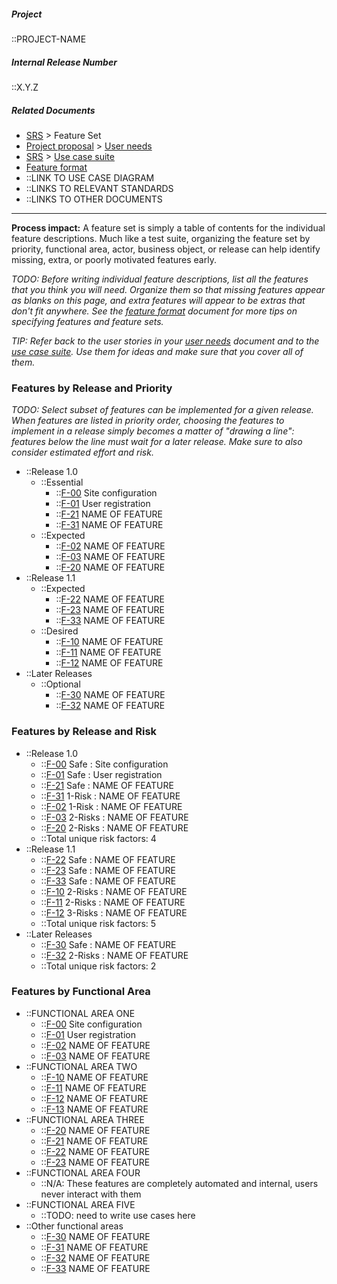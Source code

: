 <!-- markdownlint-disable-next-line first-line-h1 -->

##### Project

::PROJECT-NAME

##### Internal Release Number

::X.Y.Z

##### Related Documents

- [SRS](./SRS.md) > Feature Set
- [Project proposal](./Proposal.md) > [User needs](./User-Needs.md)
- [SRS](./SRS.md) > [Use case suite](./Use-Case-Suite.md)
- [Feature format](./Feature-Format.md)
- ::LINK TO USE CASE DIAGRAM
- ::LINKS TO RELEVANT STANDARDS
- ::LINKS TO OTHER DOCUMENTS

---

**Process impact:** A feature set is simply a table of contents for the
individual feature descriptions. Much like a test suite, organizing the
feature set by priority, functional area, actor, business object, or
release can help identify missing, extra, or poorly motivated features
early.

_TODO: Before writing individual feature descriptions, list all the
features that you think you will need. Organize them so that missing
features appear as blanks on this page, and extra features will appear
to be extras that don't fit anywhere. See the
[feature format](./Feature-Format#further-information.md) document for more
tips on specifying features and feature sets._

_TIP: Refer back to the user stories in your [user needs](./User-Needs.md)
document and to the [use case suite](./Use-Case-Suite.md).
Use them for ideas and make sure that you cover all of them._

### Features by Release and Priority

_TODO: Select subset of features can be implemented for a given release.
When features are listed in priority order, choosing the features to
implement in a release simply becomes a matter of "drawing a line":
features below the line must wait for a later release. Make sure to also
consider estimated effort and risk._

- ::Release 1.0
  - ::Essential
    - ::[F-00](./Features#f-00_site_configuration.md) Site configuration
    - ::[F-01](./Features#f-01_user_regisration.md) User registration
    - ::[F-21](./Features#f-21_feature_name.md) NAME OF FEATURE
    - ::[F-31](./Features#f-31_feature_name.md) NAME OF FEATURE
  - ::Expected
    - ::[F-02](./Features#f-02_feature_name.md) NAME OF FEATURE
    - ::[F-03](./Features#f-03_feature_name.md) NAME OF FEATURE
    - ::[F-20](./Features#f-20_feature_name.md) NAME OF FEATURE
- ::Release 1.1
  - ::Expected
    - ::[F-22](./Features#f-22_feature_name.md) NAME OF FEATURE
    - ::[F-23](./Features#f-23_feature_name.md) NAME OF FEATURE
    - ::[F-33](./Features#f-33_feature_name.md) NAME OF FEATURE
  - ::Desired
    - ::[F-10](./Features#f-10_feature_name.md) NAME OF FEATURE
    - ::[F-11](./Features#f-11_feature_name.md) NAME OF FEATURE
    - ::[F-12](./Features#f-12_feature_name.md) NAME OF FEATURE
- ::Later Releases
  - ::Optional
    - ::[F-30](./Features#f-30_feature_name.md) NAME OF FEATURE
    - ::[F-32](./Features#f-32_feature_name.md) NAME OF FEATURE

### Features by Release and Risk

- ::Release 1.0
  - ::[F-00](./Features#f-00_site_configuration.md) Safe : Site configuration
  - ::[F-01](./Features#f-01_user_registration.md) Safe : User registration
  - ::[F-21](./Features#f-21_feature_name.md) Safe : NAME OF FEATURE
  - ::[F-31](./Features#f-31_feature_name.md) 1-Risk : NAME OF FEATURE
  - ::[F-02](./Features#f-02_feature_name.md) 1-Risk : NAME OF FEATURE
  - ::[F-03](./Features#f-03_feature_name.md) 2-Risks : NAME OF FEATURE
  - ::[F-20](./Features#f-20_feature_name.md) 2-Risks : NAME OF FEATURE
  - ::Total unique risk factors: 4
- ::Release 1.1
  - ::[F-22](./Features#f-22_feature_name.md) Safe : NAME OF FEATURE
  - ::[F-23](./Features#f-23_feature_name.md) Safe : NAME OF FEATURE
  - ::[F-33](./Features#f-33_feature_name.md) Safe : NAME OF FEATURE
  - ::[F-10](./Features#f-10_feature_name.md) 2-Risks : NAME OF FEATURE
  - ::[F-11](./Features#f-11_feature_name.md) 2-Risks : NAME OF FEATURE
  - ::[F-12](./Features#f-12_feature_name.md) 3-Risks : NAME OF FEATURE
  - ::Total unique risk factors: 5
- ::Later Releases
  - ::[F-30](./Features#f-30_feature_name.md) Safe : NAME OF FEATURE
  - ::[F-32](./Features#f-32_feature_name.md) 2-Risks : NAME OF FEATURE
  - ::Total unique risk factors: 2

### Features by Functional Area

- ::FUNCTIONAL AREA ONE
  - ::[F-00](./Features#f-00_site_configuration.md) Site configuration
  - ::[F-01](./Features#f-01_user_registration.md) User registration
  - ::[F-02](./Features#f-02_feature_name.md) NAME OF FEATURE
  - ::[F-03](./Features#f-03_feature_name.md) NAME OF FEATURE
- ::FUNCTIONAL AREA TWO
  - ::[F-10](./Features#f-10_feature_name.md) NAME OF FEATURE
  - ::[F-11](./Features#f-11_feature_name.md) NAME OF FEATURE
  - ::[F-12](./Features#f-12_feature_name.md) NAME OF FEATURE
  - ::[F-13](./Features#f-13_feature_name.md) NAME OF FEATURE
- ::FUNCTIONAL AREA THREE
  - ::[F-20](./Features#f-20_feature_name.md) NAME OF FEATURE
  - ::[F-21](./Features#f-21_feature_name.md) NAME OF FEATURE
  - ::[F-22](./Features#f-22_feature_name.md) NAME OF FEATURE
  - ::[F-23](./Features#f-23_feature_name.md) NAME OF FEATURE
- ::FUNCTIONAL AREA FOUR
  - ::N/A: These features are completely automated and internal, users
    never interact with them
- ::FUNCTIONAL AREA FIVE
  - ::TODO: need to write use cases here
- ::Other functional areas
  - ::[F-30](./Features#f-30_feature_name.md) NAME OF FEATURE
  - ::[F-31](./Features#f-31_feature_name.md) NAME OF FEATURE
  - ::[F-32](./Features#f-32_feature_name.md) NAME OF FEATURE
  - ::[F-33](./Features#f-33_feature_name.md) NAME OF FEATURE

